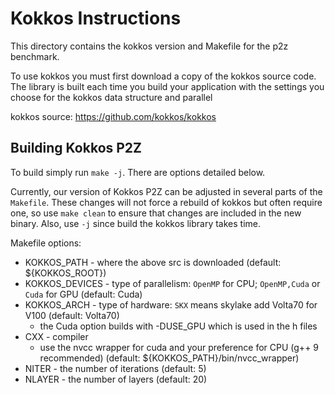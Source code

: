 # Kokkos Instructions

This directory contains the kokkos version and Makefile for the p2z benchmark.

To use kokkos you must first download a copy of the kokkos source code. The 
library is built each time you build your application with the settings you
choose for the kokkos data structure and parallel 

kokkos source: https://github.com/kokkos/kokkos

## Building Kokkos P2Z

To build simply run `make -j`. There are options detailed below.

Currently, our version of Kokkos P2Z can be adjusted in several parts of the 
`Makefile`. These changes will not force a rebuild of kokkos but often require
one, so use `make clean` to ensure that changes are included in the new binary.
Also, use `-j` since build the kokkos library takes time.

Makefile options:
* KOKKOS_PATH - where the above src is downloaded (default: ${KOKKOS_ROOT})
* KOKKOS_DEVICES - type of parallelism: `OpenMP` for CPU; `OpenMP,Cuda` or `Cuda` for GPU
                   (default: Cuda)
* KOKKOS_ARCH - type of hardware: `SKX` means skylake add Volta70 for V100
                (default: Volta70)
  * the Cuda option builds with -DUSE_GPU which is used in the h files
* CXX - compiler 
  * use the nvcc wrapper for cuda and your preference for CPU (g++ 9 recommended)
    (default: ${KOKKOS_PATH}/bin/nvcc_wrapper)
* NITER - the number of iterations (default: 5)
* NLAYER - the number of layers (default: 20) 
